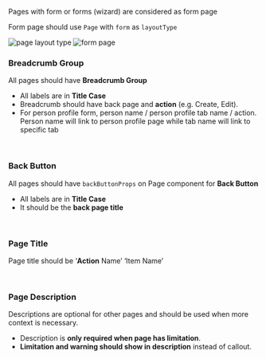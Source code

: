Pages with form or forms (wizard) are considered as form page

Form page should use `Page` with `form` as `layoutType`

![page layout type](./image/Page.png)
![form page](./image/FormPage.png)

### Breadcrumb Group
All pages should have **Breadcrumb Group**
- All labels are in **Title Case**
- Breadcrumb should have back page and **action** (e.g. Create, Edit). 
- For person profile form, person name / person profile tab name / action. Person name will link to person profile page while tab name will link to specific tab

<br />

### Back Button
All pages should have `backButtonProps` on Page component for **Back Button** 
- All labels are in **Title Case**
- It should be the **back page title**

<br />

### Page Title
Page title should be ‘**Action** Name’ ‘Item Name’

<br />

### Page Description
Descriptions are optional for other pages and should be used when more context is necessary.
- Description is **only required when page has limitation**. 
- **Limitation and warning should show in description** instead of callout.
